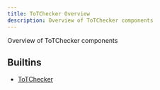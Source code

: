 ```yaml
---
title: ToTChecker Overview
description: Overview of ToTChecker components
---
```

Overview of ToTChecker components
## Builtins
* [ToTChecker](/docs/components/totchecker/totchecker/)